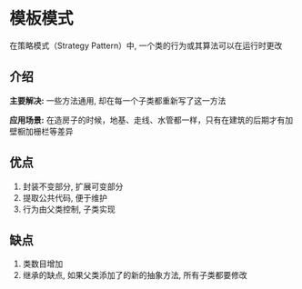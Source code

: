 # 模板模式

在策略模式（Strategy Pattern）中, 一个类的行为或其算法可以在运行时更改

## 介绍

**主要解决:** 一些方法通用, 却在每一个子类都重新写了这一方法

**应用场景:** 在造房子的时候，地基、走线、水管都一样，只有在建筑的后期才有加壁橱加栅栏等差异

## 优点

1. 封装不变部分, 扩展可变部分
2. 提取公共代码, 便于维护
3. 行为由父类控制, 子类实现

## 缺点

1. 类数目增加 
2. 继承的缺点, 如果父类添加了的新的抽象方法, 所有子类都要修改